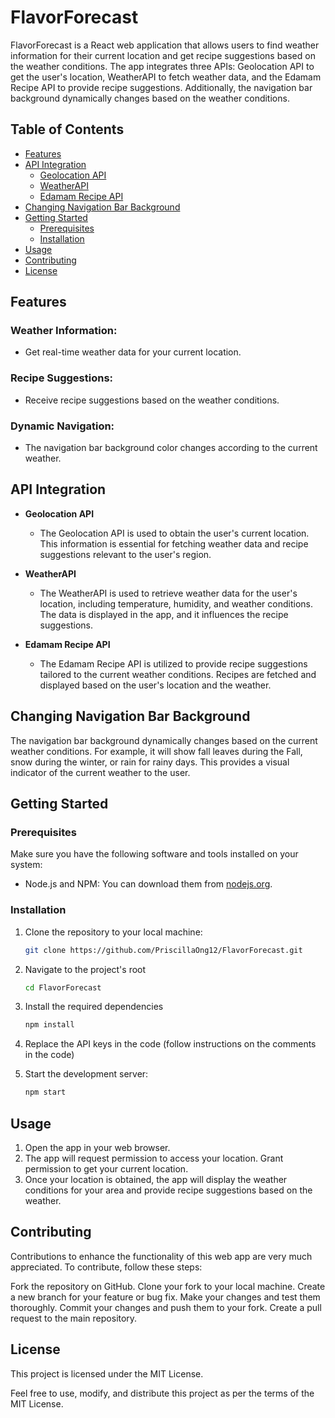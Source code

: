 # FlavorForecast

FlavorForecast is a React web application that allows users to find weather information for their current location and get recipe suggestions based on the weather conditions. The app integrates three APIs: Geolocation API to get the user's location, WeatherAPI to fetch weather data, and the Edamam Recipe API to provide recipe suggestions. Additionally, the navigation bar background dynamically changes based on the weather conditions.

## Table of Contents

- [Features](#features)
- [API Integration](#api-integration)
  - [Geolocation API](#geolocation-api)
  - [WeatherAPI](#weatherapi)
  - [Edamam Recipe API](#edamam-recipe-api)
- [Changing Navigation Bar Background](#changing-navigation-bar-background)
- [Getting Started](#getting-started)
  - [Prerequisites](#prerequisites)
  - [Installation](#installation)
- [Usage](#usage)
- [Contributing](#contributing)
- [License](#license)

## Features

### Weather Information:
  - Get real-time weather data for your current location.
 
### Recipe Suggestions:
  - Receive recipe suggestions based on the weather conditions.

### Dynamic Navigation:
  - The navigation bar background color changes according to the current weather.
 
## API Integration

- **Geolocation API**
  - The Geolocation API is used to obtain the user's current location. This information is essential for fetching weather data and recipe suggestions relevant to the user's region.

- **WeatherAPI**
  - The WeatherAPI is used to retrieve weather data for the user's location, including temperature, humidity, and weather conditions. The data is displayed in the app, and it influences the recipe suggestions.

- **Edamam Recipe API**
  - The Edamam Recipe API is utilized to provide recipe suggestions tailored to the current weather conditions. Recipes are fetched and displayed based on the user's location and the weather.
 
## Changing Navigation Bar Background

The navigation bar background dynamically changes based on the current weather conditions. For example, it will show fall leaves during the Fall, snow during the winter, or rain for rainy days. This provides a visual indicator of the current weather to the user.


## Getting Started

### Prerequisites

Make sure you have the following software and tools installed on your system:

- Node.js and NPM: You can download them from [nodejs.org](https://nodejs.org/).

### Installation

1. Clone the repository to your local machine:

   ```bash
   git clone https://github.com/PriscillaOng12/FlavorForecast.git
   ```
   
2. Navigate to the project's root

   ```bash
   cd FlavorForecast
   ```

3. Install the required dependencies

   ```bash
   npm install
   ```

4. Replace the API keys in the code (follow instructions on the comments in the code)

5. Start the development server:
   
   ```bash
   npm start
   ```

## Usage

1. Open the app in your web browser.
2. The app will request permission to access your location. Grant permission to get your current location.
3. Once your location is obtained, the app will display the weather conditions for your area and provide recipe suggestions based on the weather.

## Contributing

Contributions to enhance the functionality of this web app are very much appreciated. To contribute, follow these steps:

Fork the repository on GitHub.
Clone your fork to your local machine.
Create a new branch for your feature or bug fix.
Make your changes and test them thoroughly.
Commit your changes and push them to your fork.
Create a pull request to the main repository.

## License

This project is licensed under the MIT License.

Feel free to use, modify, and distribute this project as per the terms of the MIT License.




